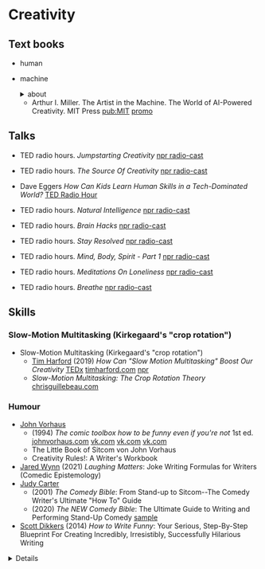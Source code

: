# Creativity

## Text books

- human
- machine 

  <details><summary>about</summary>

  > Creativity can be defined as the ability to generate novel, and valuable, ideas. Valuable, here, has many meanings: interesting, useful, beautiful, simple, richly complex, and so on. Ideas covers many meaning too: not only ideas as such (concepts, theories, interpretations, stories), but also artifacts such as graphic images, sculptures, houses and jet engines. Computer models have been designed to generate ideas in all these areas and more.
  > (c) [Margaret A. Boden](https://www.mircomusolesi.org/courses/AAS20-21/AAS20-21_GenerativeMachineLearning.pdf)

  </details>

  - Arthur I. Miller. The Artist in the Machine. The World of AI-Powered Creativity. MIT Press
    [pub:MIT](https://mitpress.mit.edu/9780262539623/the-artist-in-the-machine/)
    [promo](https://www.arthurimiller.com/wp-content/uploads/2021/05/Seiten-aus-Slanted-Publishers_AI37_Arthur-Miller.pdf)

## Talks

- TED radio hours.
  *Jumpstarting Creativity*
  [npr radio-cast](https://www.npr.org/programs/ted-radio-hour/719553183/jumpstarting-creativity)
- TED radio hours.
  *The Source Of Creativity*
  [npr radio-cast](https://www.npr.org/programs/ted-radio-hour/351538855/the-source-of-creativity)
- Dave Eggers
  *How Can Kids Learn Human Skills in a Tech-Dominated World?*
  [TED Radio Hour](https://www.npr.org/2022/01/21/1074450649/dave-eggers-how-can-kids-learn-human-skills-in-a-tech-dominated-world)

- TED radio hours.
  *Natural Intelligence*
  [npr radio-cast](https://www.npr.org/programs/ted-radio-hour/1236655145/natural-intelligence)
- TED radio hours.
  *Brain Hacks*
  [npr radio-cast](https://www.npr.org/programs/ted-radio-hour/1226681034/brain-hacks)
- TED radio hours.
  *Stay Resolved*
  [npr radio-cast](https://www.npr.org/programs/ted-radio-hour/1223053460/stay-resolved)
- TED radio hours.
  *Mind, Body, Spirit - Part 1*
  [npr radio-cast](https://www.npr.org/programs/ted-radio-hour/1163967033/mind-body-spirit-part-1)

- TED radio hours.
  *Meditations On Loneliness*
  [npr radio-cast](https://www.npr.org/programs/ted-radio-hour/842567397/meditations-on-loneliness)
- TED radio hours.
  *Breathe*
  [npr radio-cast](https://www.npr.org/programs/ted-radio-hour/1178522797/breathe)


## Skills

### Slow-Motion Multitasking (Kirkegaard's "crop rotation")

- Slow-Motion Multitasking (Kirkegaard's "crop rotation")
  - [Tim Harford](https://www.ted.com/speakers/tim_harford)
    (2019) *How Can "Slow Motion Multitasking" Boost Our Creativity*
    [TEDx](https://www.ted.com/talks/tim_harford_a_powerful_way_to_unleash_your_natural_creativity)
    [timharford.com](https://timharford.com/2019/01/my-ted-talk-on-the-power-of-slow-motion-multitasking/)
    [npr](https://www.npr.org/2019/05/10/719575727/tim-harford-how-can-slow-motion-multitasking-boost-our-creativity)
  - *Slow-Motion Multitasking: The Crop Rotation Theory* [chrisguillebeau.com](https://chrisguillebeau.com/slow-motion-multitasking)

### Humour

- [John Vorhaus](https://www.amazon.com/stores/John-Vorhaus/author/B000APQDI8)
  - (1994) *The comic toolbox how to be funny even if you're not* 1st ed.
    [johnvorhaus.com](https://johnvorhaus.com/product/the-comic-toolbox/)
    [vk.com](https://vk.com/wall-53358766_29840)
    [vk.com](https://vk.com/wall-26136450_5204)
    [vk.com](https://vk.com/wall-41407465_1016)
  - The Little Book of Sitcom von John Vorhaus
  - Creativity Rules!: A Writer's Workbook
- [Jared Wynn](https://www.amazon.com/stores/Jared-Wynn/author/B094H7XN12)
  (2021) *Laughing Matters*: Joke Writing Formulas for Writers (Comedic Epistemology)
- [Judy Carter](https://en.wikipedia.org/wiki/Judy_Carter)
  - (2001) *The Comedy Bible*: From Stand-up to Sitcom--The Comedy Writer's Ultimate "How To" Guide
  - (2020) *The NEW Comedy Bible*: The Ultimate Guide to Writing and Performing Stand-Up Comedy
    [sample](https://indiebooksintl.com/wp-content/uploads/2020/05/The-New-Comedy-Bible-Sample-Chapter.pdf)
- [Scott Dikkers](https://en.wikipedia.org/wiki/Scott_Dikkers)
  (2014) *How to Write Funny*: Your Serious, Step-By-Step Blueprint For Creating Incredibly, Irresistibly, Successfully Hilarious Writing

<details>

- Sally Holloway
  *The Serious Guide to Joke Writing*: How to Say Something Funny About Anything
- Mark Shatz and Mel Helitzer
  *Comedy Writing Secrets*: The Best-Selling Guide to Writing Funny and Getting Paid for It
  [google](https://books.google.de/books/about/Comedy_Writing_Secrets.html?id=giFjDwAAQBAJ&redir_esc=y)
- "The Naked Jape: Uncovering the Hidden World of Jokes" by Jimmy Carr and Lucy Greeves
- "The Humor Code: A Global Search for What Makes Things Funny" by Peter McGraw and Joel Warner

</details>
